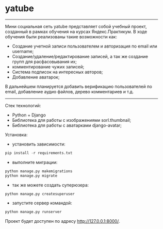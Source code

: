 # yatube

------

Мини социальная сеть yatube представляет собой учебный проект, созданный в рамках обучения на курсах Яндекс.Практикум. В ходе обучения были реализованы такие возможности как:

* Создание учетной записи пользователем и авторизация по email или username;
* Создание/удаление/редактирование записей, а так же создание групп для расфасовывания их;
* комментирование чужих записей;
* Система подписок на интересных авторов;
* Добавление аватарок;

В дальнейшем планируется добавить верификацию пользователей по email, добавление аудио файлов, дерево комментариев и т.д.

------

Стек технологий:

* Python + Django
* Библиотека для работы с изображениями sorl.thumbnail;
* Библиотека для работы с аватарками django-avatar;

Установка:

* установить зависимости:
```python
pip install -r requirements.txt
```
* выполните миграции:
```python
python manage.py makemigrations
python manage.py migrate
```
* так же можете создать суперюзера:
```python
python manage.py createsuperuser
```
* запустите сервер командой:
```python
python manage.py runserver
```

Проект будет доступен по адресу http://127.0.0.1:8000/.
